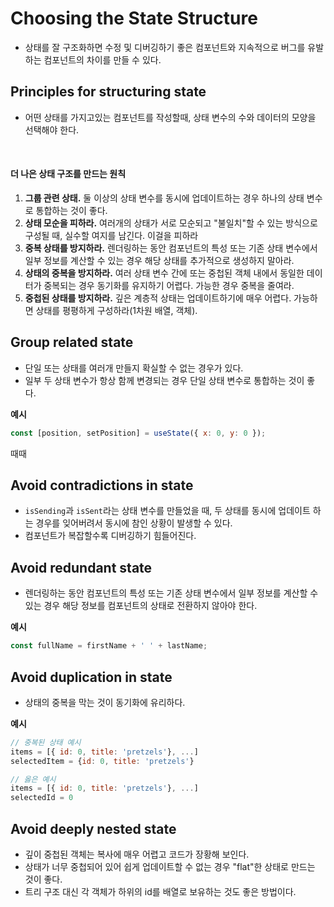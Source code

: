 # Choosing the State Structure

- 상태를 잘 구조화하면 수정 및 디버깅하기 좋은 컴포넌트와 지속적으로 버그를 유발하는 컴포넌트의 차이를 만들 수 있다.

## Principles for structuring state

- 어떤 상태를 가지고있는 컴포넌트를 작성할때, 상태 변수의 수와 데이터의 모양을 선택해야 한다.

<br />

#### 더 나은 상태 구조를 만드는 원칙

1. **그룹 관련 상태.** 둘 이상의 상태 변수를 동시에 업데이트하는 경우 하나의 상태 변수로 통합하는 것이 좋다.
2. **상태 모순을 피하라.** 여러개의 상태가 서로 모순되고 "불일치"할 수 있는 방식으로 구성될 때, 실수할 여지를 남긴다. 이걸을 피하라
3. **중복 상태를 방지하라.** 렌더링하는 동안 컴포넌트의 특성 또는 기존 상태 변수에서 일부 정보를 계산할 수 있는 경우 해당 상태를 추가적으로 생성하지 말아라.
4. **상태의 중복을 방지하라.** 여러 상태 변수 간에 또는 중첩된 객체 내에서 동일한 데이터가 중복되는 경우 동기화를 유지하기 어렵다. 가능한 경우 중복을 줄여라.
5. **중첩된 상태를 방지하라.** 깊은 계층적 상태는 업데이트하기에 매우 어렵다. 가능하면 상태를 평평하게 구성하라(1차원 배열, 객체).

## Group related state

- 단일 또는 상태를 여러개 만들지 확실할 수 없는 경우가 있다.
- 일부 두 상태 변수가 항상 함께 변경되는 경우 단일 상태 변수로 통합하는 것이 좋다.

**예시**

```jsx
const [position, setPosition] = useState({ x: 0, y: 0 });
```

때때

## Avoid contradictions in state

- `isSending`과 `isSent`라는 상태 변수를 만들었을 때, 두 상태를 동시에 업데이트 하는 경우를 잊어버려서 동시에 참인 상황이 발생할 수 있다.
- 컴포넌트가 복잡할수록 디버깅하기 힘들어진다.

## Avoid redundant state

- 렌더링하는 동안 컴포넌트의 특성 또는 기존 상태 변수에서 일부 정보를 계산할 수 있는 경우 해당 정보를 컴포넌트의 상태로 전환하지 않아야 한다.

**예시**

```jsx
const fullName = firstName + ' ' + lastName;
```

## Avoid duplication in state

- 상태의 중복을 막는 것이 동기화에 유리하다.

**예시**

```jsx
// 중복된 상태 예시
items = [{ id: 0, title: 'pretzels'}, ...]
selectedItem = {id: 0, title: 'pretzels'}

// 옳은 예시
items = [{ id: 0, title: 'pretzels'}, ...]
selectedId = 0
```

## Avoid deeply nested state

- 깊이 중첩된 객체는 복사에 매우 어렵고 코드가 장황해 보인다.
- 상태가 너무 중첩되어 있어 쉽게 업데이트할 수 없는 경우 "flat"한 상태로 만드는 것이 좋다.
- 트리 구조 대신 각 객체가 하위의 id를 배열로 보유하는 것도 좋은 방법이다.
